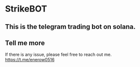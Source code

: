 # StrikeBOT
## This is the telegram trading bot on solana.
## Tell me more


If there is any issue, please feel free to reach out me.
<br />
https://t.me/enerow0516
<br />



